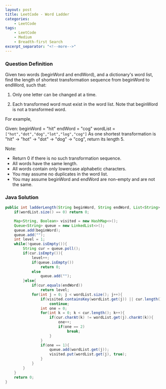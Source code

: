 ```yaml
---
layout: post
title: LeetCode - Word Ladder
categories:
    - LeetCode
tags:
    - LeetCode
    - Medium
    - Breadth-first Search
excerpt_separator: "<!--more-->"
---
```


### Question Definition
Given two words (beginWord and endWord), and a dictionary's word list, find the length of shortest transformation sequence from beginWord to endWord, such that:

1. Only one letter can be changed at a time.

2. Each transformed word must exist in the word list. Note that beginWord is not a transformed word.
<!--more-->
For example,

Given:
beginWord = "hit"
endWord = "cog"
wordList = `["hot","dot","dog","lot","log","cog"]`
As one shortest transformation is "hit" -> "hot" -> "dot" -> "dog" -> "cog",
return its length 5.

Note:
* Return 0 if there is no such transformation sequence.
* All words have the same length.
* All words contain only lowercase alphabetic characters.
* You may assume no duplicates in the word list.
* You may assume beginWord and endWord are non-empty and are not the same.
### Java Solution
```java
public int ladderLength(String beginWord, String endWord, List<String> wordList) {
    if(wordList.size() == 0) return 0;

    Map<String, Boolean> visited = new HashMap<>();
    Queue<String> queue = new LinkedList<>();
    queue.add(beginWord);
    queue.add("");
    int level = 1;
    while(!queue.isEmpty()){
        String cur = queue.poll();
        if(cur.isEmpty()){
            level++;
            if(queue.isEmpty())
                return 0;
            else
                queue.add("");
        }else{
            if(cur.equals(endWord))
                return level;
            for(int j = 0; j < wordList.size(); j++){
                if(visited.containsKey(wordList.get(j)) || cur.length() != wordList.get(j).length())
                    continue;
                int one = 0;
                for(int k = 0; k < cur.length(); k++){
                    if(cur.charAt(k) != wordList.get(j).charAt(k)){
                        one++;
                        if(one == 2)
                            break;
                    }
                }
                if(one == 1){
                    queue.add(wordList.get(j));
                    visited.put(wordList.get(j), true);
                }
            }
        }
    }
    return 0;
}
```